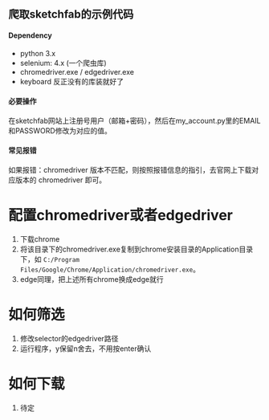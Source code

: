 ## 爬取sketchfab的示例代码

#### Dependency

- python 3.x
- selenium: 4.x (一个爬虫库)
- chromedriver.exe / edgedriver.exe
- keyboard
反正没有的库装就好了

#### 必要操作

在sketchfab网站上注册号用户（邮箱+密码），然后在my_account.py里的EMAIL和PASSWORD修改为对应的值。

#### 常见报错

如果报错：chromedriver 版本不匹配，则按照报错信息的指引，去官网上下载对应版本的 chromedriver 即可。

# 配置chromedriver或者edgedriver

1. 下载chrome
2. 将该目录下的chromedriver.exe复制到chrome安装目录的Application目录下，如 `C:/Program Files/Google/Chrome/Application/chromedriver.exe`。
3. edge同理，把上述所有chrome换成edge就行

# 如何筛选

1. 修改selector的edgedriver路径
2. 运行程序，y保留n舍去，不用按enter确认

# 如何下载
1. 待定
